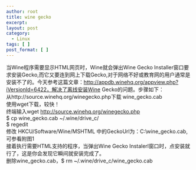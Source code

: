 ```yaml
---
author: root
title: wine gecko
excerpt:
layout: post
category:
  - Linux
tags: [ ]
post_format: [ ]
---
```

当Wine程序需要显示HTML网页时，Wine就会弹出Wine Gecko Installer窗口要求安装Gecko,而它又要连到网上下载Gecko,对于网络不好或教育网的用户通常是安装不了的。今天参考这篇文章：http://appdb.winehq.org/appview.php?iVersionId=6422，解决了离线安装Wine Gecko的问题。步骤如下：  
从http://source.winehq.org/winegecko.php下载 wine_gecko.cab  
使用wget下载，较快！  
终端输入wget http://source.winehq.org/winegecko.php  
$ cp wine\_gecko.cab ~/.wine/drive\_c/  
$ regedit  
修改 HKCU/Software/Wine/MSHTML 中的GeckoUrl为：C:\wine_gecko.cab,可参看附图1  
接着执行需要HTML支持的程序，当弹出Wine Gecko Instalerl窗口时，点安装就行了，这是你会发现它瞬间就安装完成了。  
删除wine\_gecko.cab，$ rm ~/.wine/drive\_c/wine_gecko.cab